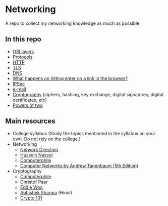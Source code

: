 # Networking

A repo to collect my networking knowledge as much as possible.

## In this repo

-   [OSI layers](osi_layers.md)
-   [Protocols](protocols.md)
-   [HTTP](http.md)
-   [TLS](tls.md)
-   [DNS](dns.md)
-   [What happens on hitting enter on a link in the browser?](network_cycle.md)
-   [IPSec](ipsec.md)
-   [e-mail](e-mail.md)
-   [Cryptography](cryptography.md) (ciphers, hashing, key exchange, digital signatures, digital certificates, etc)
-   [Powers of two](powers_of_two.md)

## Main resources

-   College syllabus (Study the topics mentioned in the syllabus on your own. Do not rely on the college.)
-   Networking
    -   [Network Direction](https://www.youtube.com/watch?v=cNwEVYkx2Kk&list=PLDQaRcbiSnqF5U8ffMgZzS7fq1rHUI3Q8)
    -   [Hussein Nasser](https://www.youtube.com/watch?v=V3ZPPPKEipA&list=PLQnljOFTspQUNnO4p00ua_C5mKTfldiYT)
    -   [Computerphile](https://www.youtube.com/user/Computerphile)
    -   [Computer Networks by Andrew Tanenbaum (5th Edition)](https://github.com/gsahinpi/acm361/blob/master/Computer%20Networks%20-%20A%20Tanenbaum%20-%205th%20edition.pdf)
-   Cryptography
    -   [Computerphile](https://www.youtube.com/user/Computerphile)
    -   [Christof Paar](https://www.youtube.com/channel/UC1usFRN4LCMcfIV7UjHNuQg/videos)
    -   [Eddie Woo](https://www.youtube.com/watch?v=6xDGSalpPXk&list=PL5KkMZvBpo5CdoOxa3dqll2n6KsXqerYO)
    -   [Abhishek Sharma](https://www.youtube.com/watch?v=9X1rSWLFhLY&list=PL9FuOtXibFjV77w2eyil4Xzp8eooqsPp8) (Hindi)
    -   [Crypto 101](https://www.crypto101.io/)
